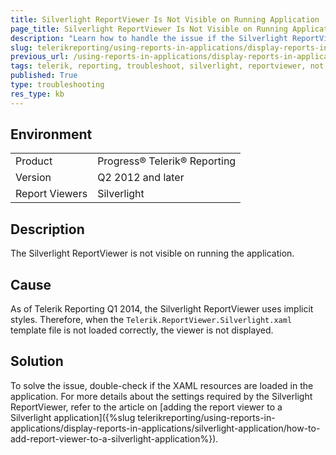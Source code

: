 ```yaml
---
title: Silverlight ReportViewer Is Not Visible on Running Application
page_title: Silverlight ReportViewer Is Not Visible on Running Application
description: "Learn how to handle the issue if the Silverlight ReportViewer is not visible when the application is run."
slug: telerikreporting/using-reports-in-applications/display-reports-in-applications/silverlight-application/troubleshooting/silverlight-reportviewer-troubleshooting
previous_url: /using-reports-in-applications/display-reports-in-applications/silverlight-application/troubleshooting/silverlight-reportviewer-troubleshooting.html
tags: telerik, reporting, troubleshoot, silverlight, reportviewer, not, visible, when, running, the, application, app
published: True
type: troubleshooting
res_type: kb
---
```


## Environment

<table>
	<tbody>
		<tr>
			<td>Product</td>
			<td>Progress® Telerik® Reporting</td>
		</tr>
		<tr>
			<td>Version</td>
			<td>Q2 2012 and later</td>
		</tr>
	  <tr>
			<td>Report Viewers</td>
			<td>Silverlight</td>
		</tr>
	</tbody>
</table>

## Description

The Silverlight ReportViewer is not visible on running the application.

## Cause

As of Telerik Reporting Q1 2014, the Silverlight ReportViewer uses implicit styles. Therefore, when the `Telerik.ReportViewer.Silverlight.xaml` template file is not loaded correctly, the viewer is not displayed.

## Solution  

To solve the issue, double-check if the XAML resources are loaded in the application. For more details about the settings required by the Silverlight ReportViewer, refer to the article on [adding the report viewer to a Silverlight application]({%slug telerikreporting/using-reports-in-applications/display-reports-in-applications/silverlight-application/how-to-add-report-viewer-to-a-silverlight-application%}).
